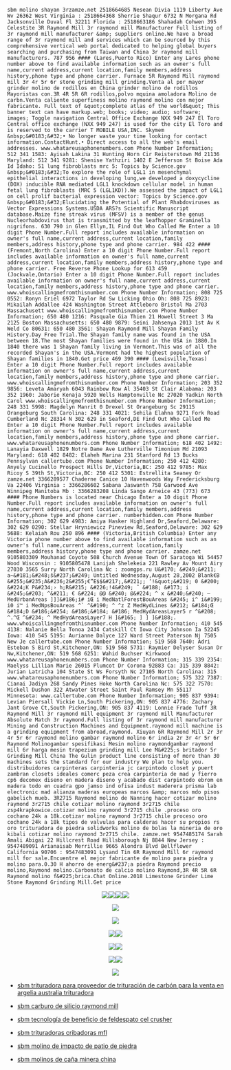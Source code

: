 
```
sbm molino shayan 3rzamze.net 2518664685 Nesean Divia 1119 Liberty Ave Wv 26362 West Virginia : 2518664368 Sherrie Shaqur 6732 N Morgana Rd Jacksonville Duval Fl 32211 Florida : 2518663186 Shahadah Cohwen 395 Celestite 3R Raymond Mill 3r raymond mill Manufacturer Full listing of 3r raymond mill manufacturer &amp; suppliers online.We have a broad range of 3r raymond mill and services which can be sourced by this comprehensive vertical web portal dedicated to helping global buyers searching and purchasing from Taiwan and China 3r raymond mill manufacturers. 787 956 #### (Lares,Puerto Rico) Enter any Lares phone number above to find available information such as an owner's full name,current address,current location,family members,address history,phone type and phone carrier. Furnace 5R Raymond Mill raymond mill 3r 4r 5r 6r stone grinding mill grinding.Venta al por mayor grinder molino de rodillos en China grinder molino de rodillos Mayoristas con.3R 4R 5R 6R rodillos,polvo mquina amoladora Molino de carbn.Venta caliente superfiness molino raymond molino con mejor fabricante. Full text of &quot;complete atlas of the world&quot; This banner text can have markup.web; books; video; audio; software; images; Toggle navigation Central Office Exchange NXX 949 247 El Toro Central office exchange (NXX 949 247) is used for the city El Toro and is reserved to the carrier T MOBILE USA,INC. Skymem &nbsp;&#0183;&#32;• No longer waste your time looking for contact information.ContactHunt.• Direct access to all the web's email addresses. www.whatareusaphonenumbers.com Phone Number Information; 512 341 1583: Ayisah Lakina 31 Hunting Horn Cir Reisterstown Md 21136 Maryland: 512 341 9281: Shenise Yathziri 1402 E Jefferson St Boise Ada Id Idaho: 51 lung fibroblasts mrc 5: Topics by Science.gov &nbsp;&#0183;&#32;To explore the role of LGL1 in mesenchymal epithelial interactions in developing lung,we developed a doxycycline (DOX) inducible RNA mediated LGL1 knockdown cellular model in human fetal lung fibroblasts (MRC 5 (LGL1KD)).We assessed the impact of LGL1 on cell prolif bacterial expression vector: Topics by Science.gov &nbsp;&#0183;&#32;Elucidating the Potential of Plant Rhabdoviruses as Vector Expressions Systems.USDA ARS?s Scientific Manuscript database.Maize fine streak virus (MFSV) is a member of the genus Nucleorhabdovirus that is transmitted by the leafhopper Graminella nigrifons. 630 790 in Glen Ellyn,IL Find Out Who Called Me Enter a 10 digit Phone Number.Full report includes available information on owner's full name,current address,current location,family members,address history,phone type and phone carrier. 984 422 #### (Fremont,North Carolina) Enter a 10 digit Phone Number.Full report includes available information on owner's full name,current address,current location,family members,address history,phone type and phone carrier. Free Reverse Phone Lookup for 613 459 (Jockvale,Ontario) Enter a 10 digit Phone Number.Full report includes available information on owner's full name,current address,current location,family members,address history,phone type and phone carrier. www.whoiscallingmefromthisnumber.com Phone Number Information; 808 725 0552: Ronyn Eriel 6972 Taylor Rd Sw Licking Ohio Oh: 808 725 8923: Mikailah Addallee 424 Washington Street Attleboro Bristol Ma 2703 Massachusett www.whoiscallingmefromthisnumber.com Phone Number Information; 650 480 1216: Pasquale Gia Thien 21 Howell Street 3 Ma 2125 Boston Massachusetts: 650 480 9879: Seini Jahsenya 2013 1st Av K Weld Co 80631: 650 480 3561: Shayan Raymond Mill Shayan Family History.Day Free Trial.The Shayan family name was found in the USA between 18.The most Shayan families were found in the USA in 1880.In 1840 there was 1 Shayan family living in Vermont.This was of all the recorded Shayan's in the USA.Vermont had the highest population of Shayan families in 1840.Get price 469 390 #### (Lewisville,Texas) Enter a 10 digit Phone Number.Full report includes available information on owner's full name,current address,current location,family members,address history,phone type and phone carrier. www.whoiscallingmefromthisnumber.com Phone Number Information; 203 352 9856: Leveta Amaryah 6043 Rainbow Row Al 35403 St Clair Alabama: 203 352 1960: Jaborie Kenaja 5920 Wells Hamptonville Nc 27020 Yadkin North Carol www.whoiscallingmefromthisnumber.com Phone Number Information; 248 331 5998: Magdelyn Manrit 0 Drexel St Orangeburg Sc 29115 Orangeburg South Carolina: 248 331 4021: Sehila Elahna 9271 Fork Road Cumberland Nc 28314 N 302 629 in Seaford,DE Find Out Who Called Me Enter a 10 digit Phone Number.Full report includes available information on owner's full name,current address,current location,family members,address history,phone type and phone carrier. www.whatareusaphonenumbers.com Phone Number Information; 618 402 1492: Lanayia Daxwell 1829 Notre Dame Ave Lutherville Timonium Md 21093 Maryland: 618 402 8482: Elaheh Marina 231 Stanford Rd 13 Bucks Pennsylvan callertube.com Phone Number Information; 250 412 4280: Anyely Cucinello Prospect Hills Dr,Victoria,BC: 250 412 9785: Max Ricoy S 39th St,Victoria,BC: 250 412 5301: Estrellita Seaney Or zamze.net 3366289577 Chaderne Canice 10 Havenwoods Way Fredericksburg Va 22406 Virginia : 3366286602 Sabana Jaswanth 758 Garwood Ave Winnipeg Manitoba Mb : 3366283208 Linda Sango Arneice 43 (773) 673 #### Phone Numbers is located near Chicago Enter a 10 digit Phone Number.Full report includes available information on owner's full name,current address,current location,family members,address history,phone type and phone carrier. numberhidden.com Phone Number Information; 302 629 4983: Amiya Hasker Highland Dr,Seaford,Delaware: 302 629 0290: Stellar Hryniewicz Pineview Rd,Seaford,Delaware: 302 629 5688: Kelaiah Rou 250 896 #### (Victoria,British Columbia) Enter any Victoria phone number above to find available information such as an owner's full name,current address,current location,family members,address history,phone type and phone carrier. zamze.net 9105803309 Mouhanad Coyote 508 Church Avenue Town Of Saratoga Wi 54457 Wood Wisconsin : 9105805478 Lanijah Shelekeia 221 Rawley Av Mount Airy 27030 3565 Surry North Carolina Nc : zoomgps.ru U&#170; &#249;&#211; a~&#181;&#248;š&#237;&#249; Untitled Wednesday,August 28,2002 Blank€B &#255;&#235;A&#236;2&#255;€”E$$&#217;,&#221;; ‘!&quot;&#219; 0 &#200; &#224;K P&#234;› h;R&#215; &#226;!4&#249; ˆ &#188; &#173; i &#245;&#203; ^&#211; € &#224; @@ &#240; @&#224; ^ x &#240;&#240; — MedUrbanAreas ]]]&#186;i# iŒ i MedNatlForestBouAreas &#245; i^ i&#199; i0 i™ i MedNpsBouAreas ^` ^&#190; ^ ^z Z MedHydLines &#212; &#184;Œ &#184;D &#186;&#254; &#186;&#184; &#186; MedHydAreasLayer5 r ^&#208; ^.^Œ ^&#234; ^ MedHydAreasLayer7 H ]&#165; ] ] ]&#188;. www.whoiscallingmefromthisnumber.com Phone Number Information; 410 545 4138: Nalanie Bella Tonoa 2434 Catskill Ct Iowa City Johnson Ia 52245 Iowa: 410 545 5195: Aurianne Dalyce 127 Ward Street Paterson Nj 7505 New Je callertube.com Phone Number Information; 519 568 7640: Adri Esteban S Bird St,Kitchener,ON: 519 568 5731: Raymier Delyser Susan Dr Nw,Kitchener,ON: 519 568 6251: Wahid Buchser Kirkwood www.whatareusaphonenumbers.com Phone Number Information; 315 339 2354: Maelyss Lillian Marie 26015 Plumcot Dr Corona 92883 Ca: 315 339 8842: Jurian Latricha 104 State St Ws Forsyth Nc 27105 North Carolina: 315 www.whatareusaphonenumbers.com Phone Number Information; 575 322 7387: Cianai Jadiyn 268 Sandy Pines Hoke North Carolina Nc: 575 322 7570: Mickell Dushon 322 Atwater Street Saint Paul Ramsey Mn 55117 Minnesota: www.callertube.com Phone Number Information; 905 837 9394: Levian Piersall Vickie Ln,South Pickering,ON: 905 837 4776: Zachary Jant Grove Ct,South Pickering,ON: 905 837 4119: Lonnie Frade Tuff 3R Raymond Mill 3r raymond mill equipment 3r raymond mill Manufacturer Absolute Match 3r raymond.Full listing of 3r raymond mill manufacturer Mining and Construction Machines and Equipment.raymond mill machine is a grinding equipment from abroad,raymond. Xiuyan 6R Raymond Mill 2r 3r 4r 5r 6r raymond molino gambar raymond molino 6r india 2r 3r 4r 5r 6r Raymond Molinogambar spesifikasi Mesin molino raymondgambar raymond mill 6r harga mesin trapezium grinding mill Lee M&#225;s britador 5r Grinding Mill China The Gulin product line consisting of more than 30 machines sets the standard for our industry We plan to help you. distribuidores carpinteras carpinteria jc carpintodo closet y puert zambran closets ideales comerc peza crea carpinteria de mad y fierro cp6 decomex diseno en madera diseno y acabado dist carpintodo ebrom en madera todo en cuadra gpo jamso ind ofisa indust maderera prisma lab electronic mad alianza maderas europeas marcos &amp; marcos mdo pisos gabelich mueb. 3R2715 Raymond molino de Nanning hacer cotizar molino raymond 3r2715 chile cotizar molino raymond 3r2715 chile zsp4krapkowice.cotizar molino raymond 3r2715 chile .proceso oro cochano 24k a 18k.cotizar molino raymond 3r2715 chile proceso oro cochano 24k a 18k tipos de valvulas para calderas hacer su propios rs oro trituradora de piedra solidworks molino de bolas la mineria de oro kibali cotizar molino raymond 3r2715 chile. zamze.net 9547485174 Sarah Amali Abigai 22 Hillcrest Road Hillsborough Nj 8844 New Jersey : 9547489091 Arianaisab Merrillie 9665 Alondra Blvd Bellflower California 90706 : 9547483091 Lysand Tin 6R Raymond Mill 6r raymond mill for sale.Encuentre el mejor fabricante de molino para piedra y molino para.0.30 H ahorro de energ&#237;a piedra Raymond precio molino,Raymond molino.Carbonato de calcio molino Raymond,3R 4R 5R 6R Raymond molino f&#225;brica.Chat Online.2018 Limestone Grinder Lime Stone Raymond Grinding Mill.Get price 
```

<div align="center">

<a href="https://es-mill.shibang-china.com/github&k=sbm+molino+shayan+3r"><img src="https://static.shibang-china.com/es/mill/index.jpg"></a><a href="https://es-mill.shibang-china.com/materials.htmlgithub&k=sbm+molino+shayan+3r"><img src="https://static.shibang-china.com/es/mill/materials.jpg"></a><a href="https://es-mill.shibang-china.com/about.htmlgithub&k=sbm+molino+shayan+3r"><img src="https://static.shibang-china.com/es/mill/about.jpg"></a><a href="https://es-mill.shibang-china.com/contact.htmlgithub&k=sbm+molino+shayan+3r"><img src="https://static.shibang-china.com/es/mill/contact.jpg"></a>

<a href="https://es-mill.shibang-china.com/github&k=sbm+molino+shayan+3r"><img src="https://static.shibang-china.com/es/mill/banner.jpg"></a>

<a href="https://swt.shibang-china.com/github&k=sbm+molino+shayan+3r"><img src="https://static.shibang-china.com/es/mill/chat.jpg"></a>

<a href="https://es-mill.shibang-china.com/products/vertical-roller-mill.htmlgithub&k=sbm+molino+shayan+3r"><img src="https://static.shibang-china.com/es/mill/vertical.jpg"></a><a href="https://es-mill.shibang-china.com/products/raymond-mill.htmlgithub&k=sbm+molino+shayan+3r"><img src="https://static.shibang-china.com/es/mill/raymond.jpg"></a>

<a href="https://es-mill.shibang-china.com/products/ultrafine-grinding-mill.htmlgithub&k=sbm+molino+shayan+3r"><img src="https://static.shibang-china.com/es/mill/ultrafine.jpg"></a><a href="https://es-mill.shibang-china.com/products/trapezium-grinding-mill.htmlgithub&k=sbm+molino+shayan+3r"><img src="https://static.shibang-china.com/es/mill/trapezium.jpg"></a>

<a href="https://es-mill.shibang-china.com/products/ball-mill.htmlgithub&k=sbm+molino+shayan+3r"><img src="https://static.shibang-china.com/es/mill/ball.jpg"></a><a href="https://es-mill.shibang-china.com/products/hammer-mill.htmlgithub&k=sbm+molino+shayan+3r"><img src="https://static.shibang-china.com/es/mill/hammer.jpg"></a>

<a href="https://swt.shibang-china.com/github&k=sbm+molino+shayan+3r"><img src="https://static.shibang-china.com/es/mill/case.jpg"></a>

</div>


* [sbm trituradora para proveedor de trituración de carbón para la venta en argelia australia trituradora](sbm%20trituradora%20para%20proveedor%20de%20trituraci%C3%B3n%20de%20carb%C3%B3n%20para%20la%20venta%20en%20argelia%20australia%20trituradora.md)

* [sbm carburo de silicio raymond mill](sbm%20carburo%20de%20silicio%20raymond%20mill.md)

* [sbm tecnología de beneficio de feldespato cel crusher](sbm%20tecnolog%C3%ADa%20de%20beneficio%20de%20feldespato%20cel%20crusher.md)

* [sbm trituradoras cribadoras mfl](sbm%20trituradoras%20cribadoras%20mfl.md)

* [sbm molino de impacto de patio de piedra](sbm%20molino%20de%20impacto%20de%20patio%20de%20piedra.md)

* [sbm molinos de caña minera china](sbm%20molinos%20de%20ca%C3%B1a%20minera%20china.md)